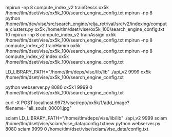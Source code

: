 mpirun -np 8 compute_index_v2 trainDescs ox5k /home/tlm/dset/vise/ox5k_100/search_engine_config.txt
mpirun -np 8 python /home/tlm/dev/vise/src/search_engine/relja_retrival/src/v2/indexing/compute_clusters.py ox5k /home/tlm/dset/vise/ox5k_100/search_engine_config.txt 10
mpirun -np 8 compute_index_v2 trainAssign ox5k /home/tlm/dset/vise/ox5k_100/search_engine_config.txt
mpirun -np 8 compute_index_v2 trainHamm ox5k /home/tlm/dset/vise/ox5k_100/search_engine_config.txt
mpirun -np 8 compute_index_v2 index ox5k /home/tlm/dset/vise/ox5k_100/search_engine_config.txt

LD_LIBRARY_PATH="/home/tlm/deps/vise/lib/lib" ./api_v2 9999 ox5k /home/tlm/dset/vise/ox5k_100/search_engine_config.txt

python webserver.py 8080 ox5k1 9999 0 /home/tlm/dset/vise/ox5k_100/search_engine_config.txt


curl -X POST localhost:9973/vise/repo/ox5k/1/add_image?filename="all_souls_00001.jpg"


sciam
  LD_LIBRARY_PATH="/home/tlm/deps/vise/lib/lib" ./api_v2 9999 sciam /home/tlm/dset/vise/sciam/vise_data/config.txtnew
  python webserver.py 8080 sciam 9999 0 /home/tlm/dset/vise/sciam/vise_data/config.txt


